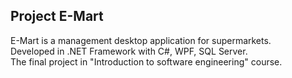 ## Project E-Mart

E-Mart is a management desktop application for supermarkets.  
Developed in .NET Framework with C#, WPF, SQL Server.  
The final project in "Introduction to software engineering" course.
